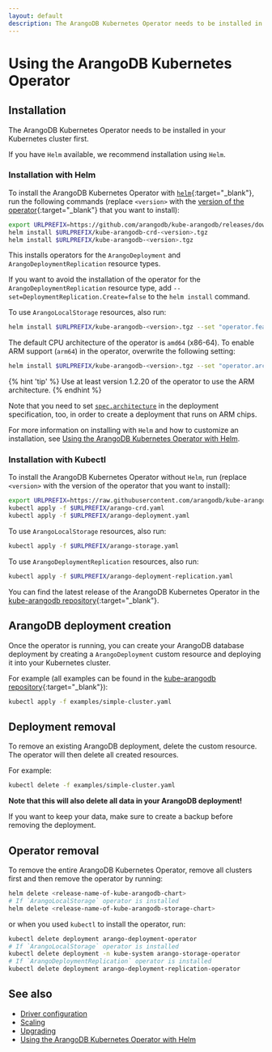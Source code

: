```yaml
---
layout: default
description: The ArangoDB Kubernetes Operator needs to be installed in your Kubernetes cluster first
---
```

# Using the ArangoDB Kubernetes Operator

## Installation

The ArangoDB Kubernetes Operator needs to be installed in your Kubernetes
cluster first.

If you have `Helm` available, we recommend installation using `Helm`.

### Installation with Helm

To install the ArangoDB Kubernetes Operator with [`helm`](https://www.helm.sh/){:target="_blank"},
run the following commands (replace `<version>` with the
[version of the operator](https://github.com/arangodb/kube-arangodb/releases){:target="_blank"}
that you want to install):

```bash
export URLPREFIX=https://github.com/arangodb/kube-arangodb/releases/download/<version>
helm install $URLPREFIX/kube-arangodb-crd-<version>.tgz
helm install $URLPREFIX/kube-arangodb-<version>.tgz
```

This installs operators for the `ArangoDeployment` and `ArangoDeploymentReplication`
resource types.

If you want to avoid the installation of the operator for the `ArangoDeploymentReplication`
resource type, add `--set=DeploymentReplication.Create=false` to the `helm install`
command.

To use `ArangoLocalStorage` resources, also run:

```bash
helm install $URLPREFIX/kube-arangodb-<version>.tgz --set "operator.features.storage=true"
```

The default CPU architecture of the operator is `amd64` (x86-64). To enable ARM
support (`arm64`) in the operator, overwrite the following setting:

```bash
helm install $URLPREFIX/kube-arangodb-<version>.tgz --set "operator.architectures={amd64,arm64}"
```

{% hint 'tip' %}
Use at least version 1.2.20 of the operator to use the ARM architecture.
{% endhint %}

Note that you need to set [`spec.architecture`](deployment-kubernetes-deployment-resource.html#specarchitecture-string)
in the deployment specification, too, in order to create a deployment that runs
on ARM chips.

For more information on installing with `Helm` and how to customize an installation,
see [Using the ArangoDB Kubernetes Operator with Helm](deployment-kubernetes-helm.html).

### Installation with Kubectl

To install the ArangoDB Kubernetes Operator without `Helm`,
run (replace `<version>` with the version of the operator that you want to install):

```bash
export URLPREFIX=https://raw.githubusercontent.com/arangodb/kube-arangodb/<version>/manifests
kubectl apply -f $URLPREFIX/arango-crd.yaml
kubectl apply -f $URLPREFIX/arango-deployment.yaml
```

To use `ArangoLocalStorage` resources, also run:

```bash
kubectl apply -f $URLPREFIX/arango-storage.yaml
```

To use `ArangoDeploymentReplication` resources, also run:

```bash
kubectl apply -f $URLPREFIX/arango-deployment-replication.yaml
```

You can find the latest release of the ArangoDB Kubernetes Operator
in the [kube-arangodb repository](https://github.com/arangodb/kube-arangodb/releases/latest){:target="_blank"}.

## ArangoDB deployment creation

Once the operator is running, you can create your ArangoDB database deployment
by creating a `ArangoDeployment` custom resource and deploying it into your
Kubernetes cluster.

For example (all examples can be found in the [kube-arangodb repository](https://github.com/arangodb/kube-arangodb/tree/master/examples){:target="_blank"}):

```bash
kubectl apply -f examples/simple-cluster.yaml
```

## Deployment removal

To remove an existing ArangoDB deployment, delete the custom
resource. The operator will then delete all created resources.

For example:

```bash
kubectl delete -f examples/simple-cluster.yaml
```

**Note that this will also delete all data in your ArangoDB deployment!**

If you want to keep your data, make sure to create a backup before removing the deployment.

## Operator removal

To remove the entire ArangoDB Kubernetes Operator, remove all
clusters first and then remove the operator by running:

```bash
helm delete <release-name-of-kube-arangodb-chart>
# If `ArangoLocalStorage` operator is installed
helm delete <release-name-of-kube-arangodb-storage-chart>
```

or when you used `kubectl` to install the operator, run:

```bash
kubectl delete deployment arango-deployment-operator
# If `ArangoLocalStorage` operator is installed
kubectl delete deployment -n kube-system arango-storage-operator
# If `ArangoDeploymentReplication` operator is installed
kubectl delete deployment arango-deployment-replication-operator
```

## See also

- [Driver configuration](deployment-kubernetes-driver-configuration.html)
- [Scaling](deployment-kubernetes-scaling.html)
- [Upgrading](deployment-kubernetes-upgrading.html)
- [Using the ArangoDB Kubernetes Operator with Helm](deployment-kubernetes-helm.html)

